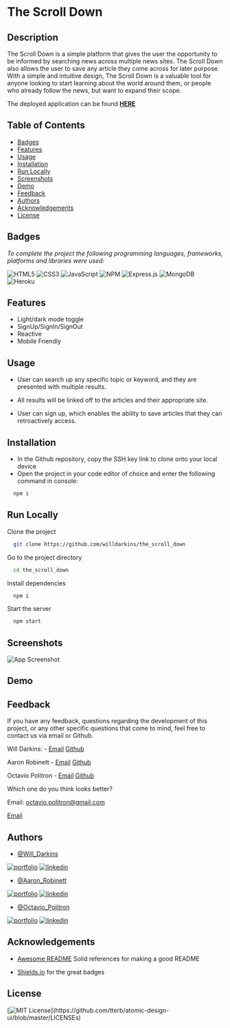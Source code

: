 # The Scroll Down



## Description 

The Scroll Down is a simple platform that gives the user the opportunity to be informed by searching news across multiple news sites. The Scroll Down also allows the user to save any article they come across for later purpose. With a simple and intuitive design, The Scroll Down is a valuable tool for anyone looking to start learning about the world around them, or people who already follow the news, but want to expand their scope.  

The deployed application can be found **[HERE](https://)**


## Table of Contents

* [Badges](#badges)
* [Features](#features)
* [Usage](#usage)
* [Installation](#installation)
* [Run Locally](#runlocally)
* [Screenshots](#screenshots)
* [Demo](#demo)
* [Feedback](#feedback)
* [Authors](#authors)
* [Acknowledgements](#acknowledgements)
* [License](#license)
## Badges
 
*To complete the project the following programming languages, frameworks, platforms and libraries were used:*

![HTML5](https://img.shields.io/badge/html5-%23E34F26.svg?style=for-the-badge&logo=html5&logoColor=white)
![CSS3](https://img.shields.io/badge/css3-%231572B6.svg?style=for-the-badge&logo=css3&logoColor=white)
![JavaScript](https://img.shields.io/badge/javascript-%23323330.svg?style=for-the-badge&logo=javascript&logoColor=%23F7DF1E)
![NPM](https://img.shields.io/badge/NPM-%23000000.svg?style=for-the-badge&logo=npm&logoColor=white)
![Express.js](https://img.shields.io/badge/express.js-%23404d59.svg?style=for-the-badge&logo=express&logoColor=%2361DAFB)
![MongoDB](https://img.shields.io/badge/MongoDB-%234ea94b.svg?style=for-the-badge&logo=mongodb&logoColor=white)
![Heroku](https://img.shields.io/badge/heroku-%23430098.svg?style=for-the-badge&logo=heroku&logoColor=white)


## Features

- Light/dark mode toggle
- SignUp/SignIn/SignOut
- Reactive
- Mobile Friendly


## Usage

- User can search up any specific topic or keyword, and they are presented with multiple results.

- All results will be linked off to the articles and their appropriate site.

- User can sign up, which enables the ability to save articles that they can retroactively access.


## Installation



- In the Github repository, copy the SSH key link to clone onto your local device
- Open the project in your code editor of choice and enter the following command in console:
```bash
  npm i
```
    
## Run Locally

Clone the project

```bash
  git clone https://github.com/willdarkins/the_scroll_down
```

Go to the project directory

```bash
  cd the_scroll_down
```

Install dependencies

```bash
  npm i
```

Start the server

```bash
  npm start
```


## Screenshots

![App Screenshot](https://via.placeholder.com/468x300?text=App+Screenshot+Here)


## Demo




## Feedback

If you have any feedback, questions regarding the development of this project, or any other specific questions that come to mind, feel free to contact us via email or Github.

Will Darkins: - [Email](mailto:willdarkins@gmail.com) [Github](https://github.com/willdarkins)

Aaron Robinett - [Email](mailto:aaronrobinett@gmail.com) [Github](https://github.com/aaronRobinett)

Octavio Politron - [Email](mailto:octavio.poiltron@gmail.com) [Github](https://github.com/Octavio258)



Which one do you think looks better? 

 Email: [octavio.politron@gmail.com](mailto:octavio.politron@gmail.com)
 
[Email](mailto:octavio.politron@gmail.com)


## Authors

- [@Will_Darkins](https://github.com/willdarkins)

[![portfolio](https://img.shields.io/badge/my_portfolio-000?style=for-the-badge&logo=ko-fi&logoColor=white)](https://.com/)
[![linkedin](https://img.shields.io/badge/linkedin-0A66C2?style=for-the-badge&logo=linkedin&logoColor=white)](https://.com/)


- [@Aaron_Robinett](https://github.com/aaronRobinett)

[![portfolio](https://img.shields.io/badge/my_portfolio-000?style=for-the-badge&logo=ko-fi&logoColor=white)](https://.com/)
[![linkedin](https://img.shields.io/badge/linkedin-0A66C2?style=for-the-badge&logo=linkedin&logoColor=white)](https://.com/)

- [@Octavio_Politron](https://github.com/Octavio258)

[![portfolio](https://img.shields.io/badge/my_portfolio-000?style=for-the-badge&logo=ko-fi&logoColor=white)](https://.com/)
[![linkedin](https://img.shields.io/badge/linkedin-0A66C2?style=for-the-badge&logo=linkedin&logoColor=white)](https://.com/)

## Acknowledgements

 - [Awesome README](https://github.com/matiassingers/awesome-readme) Solid references for making a good README

 - [Shields.io](shields.io) for the great badges
 
## License

[![MIT License](https://img.shields.io/apm/l/atomic-design-ui.svg?)](https://github.com/tterb/atomic-design-ui/blob/master/LICENSEs)
